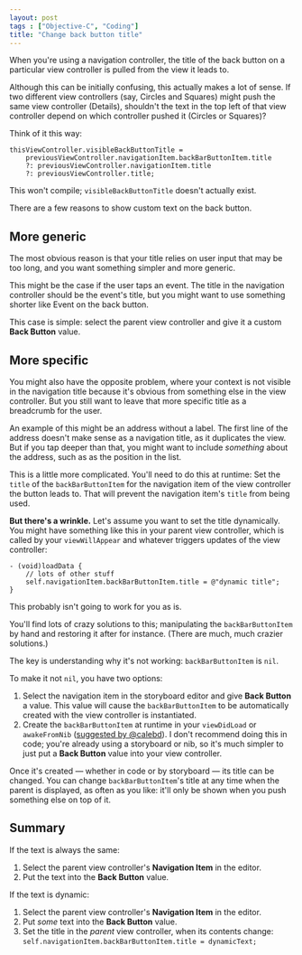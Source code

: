 ```yaml
---
layout: post
tags : ["Objective-C", "Coding"]
title: "Change back button title"
---
```

When you're using a navigation controller, the title of the back button on a particular view controller is pulled from the view it leads to.

Although this can be initially confusing, this actually makes a lot of sense. If two different view controllers (say, Circles and Squares) might push the same view controller (Details), shouldn't the text in the top left of that view controller depend on which controller pushed it (Circles or Squares)?

Think of it this way:

    thisViewController.visibleBackButtonTitle =
        previousViewController.navigationItem.backBarButtonItem.title
        ?: previousViewController.navigationItem.title
        ?: previousViewController.title;

This won't compile; `visibleBackButtonTitle` doesn't actually exist.

There are a few reasons to show custom text on the back button.

## More generic

The most obvious reason is that your title relies on user input that may be too long, and you want something simpler and more generic.

This might be the case if the user taps an event. The title in the navigation controller should be the event's title, but you might want to use something shorter like Event on the back button.

This case is simple: select the parent view controller and give it a custom **Back Button** value.

## More specific

You might also have the opposite problem, where your context is not visible in the navigation title because it's obvious from something else in the view controller. But you still want to leave that more specific title as a breadcrumb for the user.

An example of this might be an address without a label. The first line of the address doesn't make sense as a navigation title, as it duplicates the view. But if you tap deeper than that, you might want to include *something* about the address, such as as the position in the list.

This is a little more complicated. You'll need to do this at runtime: Set the `title` of the `backBarButtonItem` for the navigation item of the view controller the button leads to. That will prevent the navigation item's `title` from being used.

**But there's a wrinkle.** Let's assume you want to set the title dynamically. You might have something like this in your parent view controller, which is called by your `viewWillAppear` and whatever triggers updates of the view controller:

    - (void)loadData {
        // lots of other stuff
        self.navigationItem.backBarButtonItem.title = @"dynamic title";
    }

This probably isn't going to work for you as is.

You'll find lots of crazy solutions to this; manipulating the `backBarButtonItem` by hand and restoring it after for instance. (There are much, much crazier solutions.)

The key is understanding why it's not working: `backBarButtonItem` is `nil`.

To make it not `nil`, you have two options:

1. Select the navigation item in the storyboard editor and give **Back Button** a value. This value will cause the `backBarButtonItem` to be automatically created with the view controller is instantiated.
2. Create the `backBarButtonItem` at runtime in your `viewDidLoad` or `awakeFromNib` ([suggested by @calebd](https://twitter.com/calebd/status/391068542076207105)). I don't recommend doing this in code; you're already using a storyboard or nib, so it's much simpler to just put a **Back Button** value into your view controller.

Once it's created — whether in code or by storyboard — its title can be changed. You can change `backBarButtonItem`'s title at any time when the parent is displayed, as often as you like: it'll only be shown when you push something else on top of it.

## Summary

If the text is always the same:

1. Select the parent view controller's **Navigation Item** in the editor.
2. Put the text into the **Back Button** value.

If the text is dynamic:

1. Select the parent view controller's **Navigation Item** in the editor.
2. Put *some* text into the **Back Button** value.
3. Set the title in the *parent* view controller, when its contents change: `self.navigationItem.backBarButtonItem.title = dynamicText;`
